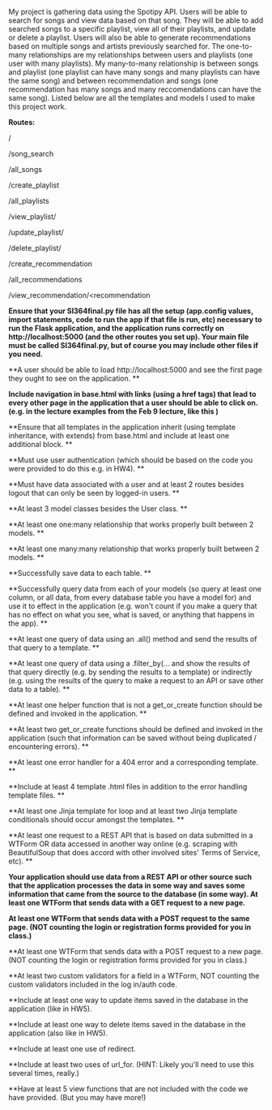 My project is gathering data using the Spotipy API. Users will be able to search for songs and view data based on that song. They will be able to add searched songs to a specific playlist, view all of their playlists, and update or delete a playlist. Users will also be able to generate recommendations based on multiple songs and artists previously searched for. The one-to-many relationships are my relationships between users and playlists (one user with many playlists). My many-to-many relationship is between songs and playlist (one playlist can have many songs and many playlists can have the same song) and between recommendation and songs (one recommendation has many songs and many reccomendations can have the same song). Listed below are all the templates and models I used to make this project work.

**Routes:**

/

/song_search

/all_songs

/create_playlist

/all_playlists

/view_playlist/<playlist>
 
/update_playlist/<playlist>
 
/delete_playlist/<playlist>
 
/create_recommendation

/all_recommendations

/view_recommendation/<recommendation
 

**Ensure that your SI364final.py file has all the setup (app.config values, import statements, code to run the app if that file is run, etc) necessary to run the Flask application, and the application runs correctly on http://localhost:5000 (and the other routes you set up). Your main file must be called SI364final.py, but of course you may include other files if you need.**

 **A user should be able to load http://localhost:5000 and see the first page they ought to see on the application. **

 **Include navigation in base.html with links (using a href tags) that lead to every other page in the application that a user should be able to click on. (e.g. in the lecture examples from the Feb 9 lecture, like this )**

 **Ensure that all templates in the application inherit (using template inheritance, with extends) from base.html and include at least one additional block. **

  **Must use user authentication (which should be based on the code you were provided to do this e.g. in HW4). **

  **Must have data associated with a user and at least 2 routes besides logout that can only be seen by logged-in users. **

  **At least 3 model classes besides the User class. **

 **At least one one:many relationship that works properly built between 2 models. **

 **At least one many:many relationship that works properly built between 2 models. **

  **Successfully save data to each table. **

 **Successfully query data from each of your models (so query at least one column, or all data, from every database table you have a model for) and use it to effect in the application (e.g. won't count if you make a query that has no effect on what you see, what is saved, or anything that happens in the app). **

  **At least one query of data using an .all() method and send the results of that query to a template. **

 **At least one query of data using a .filter_by(... and show the results of that query directly (e.g. by sending the results to a template) or indirectly (e.g. using the results of the query to make a request to an API or save other data to a table). **

  **At least one helper function that is not a get_or_create function should be defined and invoked in the application. **

 **At least two get_or_create functions should be defined and invoked in the application (such that information can be saved without being duplicated / encountering errors). **

  **At least one error handler for a 404 error and a corresponding template. **

  **Include at least 4 template .html files in addition to the error handling template files. **

  **At least one Jinja template for loop and at least two Jinja template conditionals should occur amongst the templates. **
 
  **At least one request to a REST API that is based on data submitted in a WTForm OR data accessed in another way online (e.g. scraping with BeautifulSoup that does accord with other involved sites' Terms of Service, etc). **

  **Your application should use data from a REST API or other source such that the application processes the data in some way and saves some information that came from the source to the database (in some way).
 At least one WTForm that sends data with a GET request to a new page.**

 **At least one WTForm that sends data with a POST request to the same page. (NOT counting the login or registration forms provided for you in class.)**

 **At least one WTForm that sends data with a POST request to a new page. (NOT counting the login or registration forms provided for you in class.)

  **At least two custom validators for a field in a WTForm, NOT counting the custom validators included in the log in/auth code.

  **Include at least one way to update items saved in the database in the application (like in HW5).

  **Include at least one way to delete items saved in the database in the application (also like in HW5).

  **Include at least one use of redirect.

  **Include at least two uses of url_for. (HINT: Likely you'll need to use this several times, really.)

  **Have at least 5 view functions that are not included with the code we have provided. (But you may have more!)
